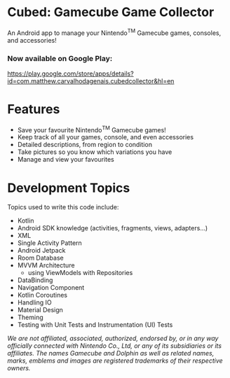 # Cubed: Gamecube Game Collector
An Android app to manage your Nintendo<sup>TM</sup> Gamecube games, consoles, and accessories! 

### Now available on Google Play:
https://play.google.com/store/apps/details?id=com.matthew.carvalhodagenais.cubedcollector&hl=en

# Features
- Save your favourite Nintendo<sup>TM</sup> Gamecube games!
- Keep track of all your games, console, and even accessories
- Detailed descriptions, from region to condition
- Take pictures so you know which variations you have
- Manage and view your favourites

# Development Topics
Topics used to write this code include:
- Kotlin
- Android SDK knowledge (activities, fragments, views, adapters...)
- XML
- Single Activity Pattern
- Android Jetpack
- Room Database
- MVVM Architecture
  - using ViewModels with Repositories
- DataBinding
- Navigation Component
- Kotlin Coroutines
- Handling IO
- Material Design
- Theming
- Testing with Unit Tests and Instrumentation (UI) Tests

*We are not affiliated, associated, authorized, endorsed by, or in any way officially connected with Nintendo Co., Ltd, or any of its subsidiaries or its affiliates.*
*The names Gamecube and Dolphin as well as related names, marks, emblems and images are registered trademarks of their respective owners.*

